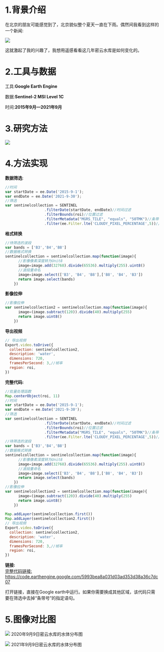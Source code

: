 # 1.背景介绍

在北京的朋友可能感觉到了，北京貌似整个夏天一直在下雨。偶然间我看到这样的一个新闻:

![](http://pics.landcover100.com/pics//image/20210918015302.png)

这就激起了我的兴趣了，我想用遥感看看这几年密云水库是如何变化的。

# 2.工具与数据

工具:**Google Earth Engine**

数据:**Sentinel-2 MSI Level 1C**

时间:**2015年9月—2021年9月**

# 3.研究方法

![](http://pics.landcover100.com/pics//image/20210918015211.png)

# 4.方法实现

**数据筛选**:
```javascript
//时间
var startDate = ee.Date('2015-9-1'); 
var endDate = ee.Date('2021-9-30'); 
//筛选
var sentinelcollection = SENTINEL
                  .filterDate(startDate, endDate)//时间过滤
                  .filterBounds(roi)//位置过滤
                  .filterMetadata("MGRS_TILE", "equals", "50TMK")//条带号过滤
                  .filter(ee.Filter.lte('CLOUDY_PIXEL_PERCENTAGE',5))//云量过滤
```

**格式转换**
```javascript
//待筛选的波段
var bands = ['B3','B4','B8']
//数据格式转换
sentinelcollection = sentinelcollection.map(function(image){
      //影像像素深度转为Unit8
      image=image.add(32768).divide(65536).multiply(255).uint8()
      //波段重命名
      image=image.select(['B3', 'B4', 'B8'],['B8', 'B4', 'B3'])
      return image.select(bands)
    })
```

**影像拉伸**
```javascript
//影像拉伸
var sentinelcollection2 = sentinelcollection.map(function(image){
      image=(image.subtract(120)).divide(40).multiply(255)
      return image.uint8()
    })
```

**导出视频**
```javascript
// 导出视频
Export.video.toDrive({
  collection: sentinelcollection2,
  description: 'water',
  dimensions: 720,
  framesPerSecond: 3,//帧率
  region: roi,
})
```

**完整代码:**
```javascript
//批量处理函数
Map.centerObject(roi, 11)
//时间
var startDate = ee.Date('2015-9-1'); 
var endDate = ee.Date('2021-9-30'); 
//筛选
var sentinelcollection = SENTINEL
                  .filterDate(startDate, endDate)//时间过滤
                  .filterBounds(roi)//位置过滤
                  .filterMetadata("MGRS_TILE", "equals", "50TMK")//条带号过滤
                  .filter(ee.Filter.lte('CLOUDY_PIXEL_PERCENTAGE',5))//云量过滤
//待筛选的波段
var bands = ['B3','B4','B8']
//数据格式转换
sentinelcollection = sentinelcollection.map(function(image){
      //影像像素深度转为Unit8
      image=image.add(32768).divide(65536).multiply(255).uint8()
      //波段重命名
      image=image.select(['B3', 'B4', 'B8'],['B8', 'B4', 'B3'])
      return image.select(bands)
    })
//影像拉伸
var sentinelcollection2 = sentinelcollection.map(function(image){
      image=(image.subtract(120)).divide(40).multiply(255)
      return image.uint8()
    })
​
Map.addLayer(sentinelcollection.first())
Map.addLayer(sentinelcollection2.first())
// 导出视频
Export.video.toDrive({
  collection: sentinelcollection2,
  description: 'water',
  dimensions: 720,
  framesPerSecond: 3,//帧率
  region: roi,
})
```

**链接:**  
[完整代码链接:](https://code.earthengine.google.com/5993bea8a031d03ad353d38a36c7dc07 )  
https://code.earthengine.google.com/5993bea8a031d03ad353d38a36c7dc07
 
打开链接，直接在Google earth中运行。如果你需要换成其他区域，该代码只需要在筛选中去掉“条带号”的指定语句。

# ​5.图像对比图
![](http://pics.landcover100.com/pics//image/20210918015107.png)
2020年9月9日密云水库的水体分布图

![](http://pics.landcover100.com/pics//image/20210918015039.png)
2021年9月9日密云水库的水体分布图